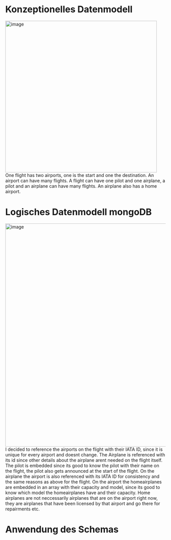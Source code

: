 # Konzeptionelles Datenmodell
<img width="476" alt="image" src="https://github.com/user-attachments/assets/50c55d53-68a3-4e57-bfd8-a4acb2bd41ef" /><br>
One flight has two airports, one is the start and one the destination. An airport can have many flights. A flight can have one pilot and one airplane, a pilot and an airplane can have many flights. An airplane also has a home airport.

# Logisches Datenmodell mongoDB
<img width="700" alt="image" src="https://github.com/user-attachments/assets/04d3c7f3-1f2c-4d30-ac3a-b349f418f45b" /><br>
I decided to reference the airports on the flight with their IATA ID, since it is unique for every airport and doesnt change. The Airplane is referenced with its id since other details about the airplane arent needed on the flight itself.
The pilot is embedded since its good to know the pilot with their name on the flight, the pilot also gets announced at the start of the flight.
On the airplane the airport is also referenced with its IATA ID for consistency and the same reasons as above for the flight. On the airport the homeairplanes are embedded in an array with their capacity and model, since its good to know which model the homeairplanes have and their capacity. 
Home airplanes are not neccessarily airplanes that are on the airport right now, they are airplanes that have been licensed by that airport and go there for repairments etc.


# Anwendung des Schemas

